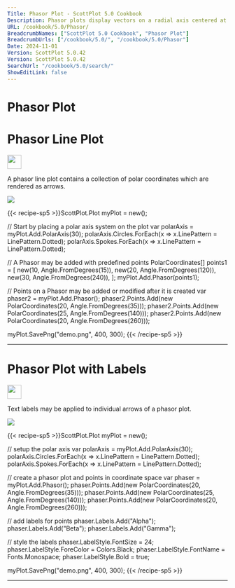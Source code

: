 ```yaml
---
Title: Phasor Plot - ScottPlot 5.0 Cookbook
Description: Phasor plots display vectors on a radial axis centered at the origin
URL: /cookbook/5.0/Phasor/
BreadcrumbNames: ["ScottPlot 5.0 Cookbook", "Phasor Plot"]
BreadcrumbUrls: ["/cookbook/5.0/", "/cookbook/5.0/Phasor"]
Date: 2024-11-01
Version: ScottPlot 5.0.42
Version: ScottPlot 5.0.42
SearchUrl: "/cookbook/5.0/search/"
ShowEditLink: false
---
```


<h1>Phasor Plot</h1>


<div class='d-flex align-items-center mt-5'>
<h1 class='me-2 text-dark my-0 border-0'>Phasor Line Plot</h1>
<a href='/cookbook/5.0/Phasor/PhasorQuickstart' target='_blank'>
<img src='/images/icons/new-window.svg' style='height: 2rem;' class='new-window-icon'>
</a>
</div>

A phasor line plot contains a collection of polar coordinates which are rendered as arrows.

[![](/cookbook/5.0/images/PhasorQuickstart.png?241101192719)](/cookbook/5.0/images/PhasorQuickstart.png?241101192719)

{{< recipe-sp5 >}}ScottPlot.Plot myPlot = new();

// Start by placing a polar axis system on the plot
var polarAxis = myPlot.Add.PolarAxis(30);
polarAxis.Circles.ForEach(x => x.LinePattern = LinePattern.Dotted);
polarAxis.Spokes.ForEach(x => x.LinePattern = LinePattern.Dotted);

// A Phasor may be added with predefined points
PolarCoordinates[] points1 = [
    new(10, Angle.FromDegrees(15)),
    new(20, Angle.FromDegrees(120)),
    new(30, Angle.FromDegrees(240)),
];
myPlot.Add.Phasor(points1);

// Points on a Phasor may be added or modified after it is created
var phaser2 = myPlot.Add.Phasor();
phaser2.Points.Add(new PolarCoordinates(20, Angle.FromDegrees(35)));
phaser2.Points.Add(new PolarCoordinates(25, Angle.FromDegrees(140)));
phaser2.Points.Add(new PolarCoordinates(20, Angle.FromDegrees(260)));

myPlot.SavePng("demo.png", 400, 300);
{{< /recipe-sp5 >}}

<hr class='my-5 invisible'>



<div class='d-flex align-items-center mt-5'>
<h1 class='me-2 text-dark my-0 border-0'>Phasor Plot with Labels</h1>
<a href='/cookbook/5.0/Phasor/PhasorLabels' target='_blank'>
<img src='/images/icons/new-window.svg' style='height: 2rem;' class='new-window-icon'>
</a>
</div>

Text labels may be applied to individual arrows of a phasor plot.

[![](/cookbook/5.0/images/PhasorLabels.png?241101192719)](/cookbook/5.0/images/PhasorLabels.png?241101192719)

{{< recipe-sp5 >}}ScottPlot.Plot myPlot = new();

// setup the polar axis
var polarAxis = myPlot.Add.PolarAxis(30);
polarAxis.Circles.ForEach(x => x.LinePattern = LinePattern.Dotted);
polarAxis.Spokes.ForEach(x => x.LinePattern = LinePattern.Dotted);

// create a phasor plot and points in coordinate space
var phaser = myPlot.Add.Phasor();
phaser.Points.Add(new PolarCoordinates(20, Angle.FromDegrees(35)));
phaser.Points.Add(new PolarCoordinates(25, Angle.FromDegrees(140)));
phaser.Points.Add(new PolarCoordinates(20, Angle.FromDegrees(260)));

// add labels for points
phaser.Labels.Add("Alpha");
phaser.Labels.Add("Beta");
phaser.Labels.Add("Gamma");

// style the labels
phaser.LabelStyle.FontSize = 24;
phaser.LabelStyle.ForeColor = Colors.Black;
phaser.LabelStyle.FontName = Fonts.Monospace;
phaser.LabelStyle.Bold = true;

myPlot.SavePng("demo.png", 400, 300);
{{< /recipe-sp5 >}}

<hr class='my-5 invisible'>


